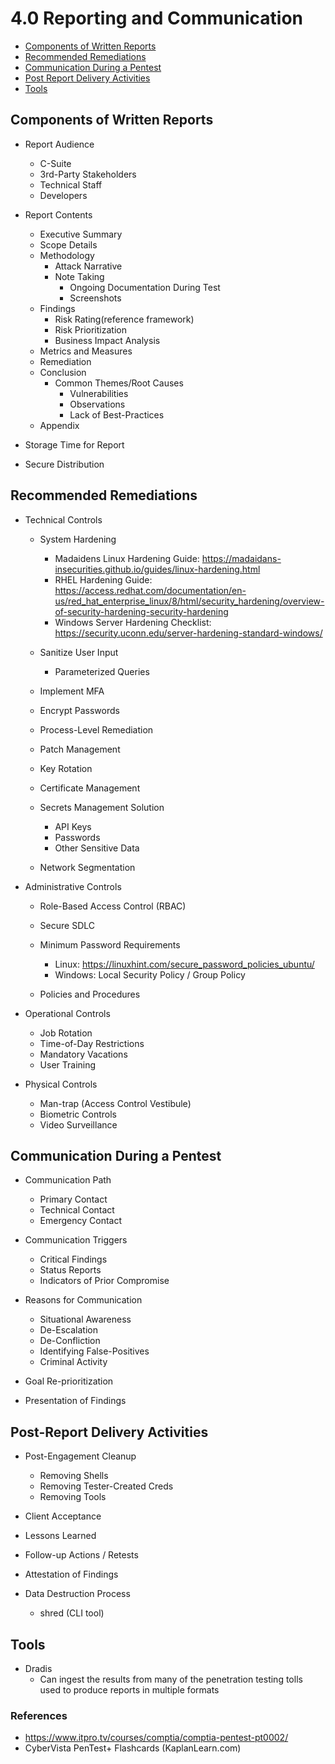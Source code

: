 # 4.0 Reporting and Communication

* [Components of Written Reports](#components-of-written-reports)
* [Recommended Remediations](#recommended-remediations)
* [Communication During a Pentest](#communication-during-a-pentest)
* [Post Report Delivery Activities](#post-report-delivery-activities)
* [Tools](#tools)


## Components of Written Reports
* Report Audience
   * C-Suite
   * 3rd-Party Stakeholders
   * Technical Staff
   * Developers

* Report Contents
   * Executive Summary
   * Scope Details
   * Methodology
      * Attack Narrative
      * Note Taking
         * Ongoing Documentation During Test
         * Screenshots
   * Findings 
      * Risk Rating(reference framework)
      * Risk Prioritization
      * Business Impact Analysis
   * Metrics and Measures
   * Remediation
   * Conclusion
      * Common Themes/Root Causes
         * Vulnerabilities
         * Observations
         * Lack of Best-Practices
   * Appendix

* Storage Time for Report

* Secure Distribution


## Recommended Remediations

+ Technical Controls
  - System Hardening
    + Madaidens Linux Hardening Guide: https://madaidans-insecurities.github.io/guides/linux-hardening.html
    + RHEL Hardening Guide: https://access.redhat.com/documentation/en-us/red_hat_enterprise_linux/8/html/security_hardening/overview-of-security-hardening-security-hardening
    + Windows Server Hardening Checklist: https://security.uconn.edu/server-hardening-standard-windows/
    
  - Sanitize User Input
    + Parameterized Queries
    
  - Implement MFA
  - Encrypt Passwords
  - Process-Level Remediation
  - Patch Management
  - Key Rotation
  - Certificate Management
  
  - Secrets Management Solution
    + API Keys
    + Passwords
    + Other Sensitive Data
    
  - Network Segmentation  
  
+ Administrative Controls
  - Role-Based Access Control (RBAC)
  - Secure SDLC
  
  - Minimum Password Requirements
    + Linux: https://linuxhint.com/secure_password_policies_ubuntu/
    + Windows: Local Security Policy / Group Policy
    
  - Policies and Procedures  
  
+ Operational Controls
  - Job Rotation
  - Time-of-Day Restrictions
  - Mandatory Vacations
  - User Training  
  
+ Physical Controls
  - Man-trap (Access Control Vestibule)
  - Biometric Controls
  - Video Surveillance


## Communication During a Pentest

+ Communication Path
  - Primary Contact
  - Technical Contact
  - Emergency Contact

+ Communication Triggers
  - Critical Findings
  - Status Reports
  - Indicators of Prior Compromise

+ Reasons for Communication
  - Situational Awareness
  - De-Escalation
  - De-Confliction
  - Identifying False-Positives
  - Criminal Activity

+ Goal Re-prioritization

+ Presentation of Findings


## Post-Report Delivery Activities
+ Post-Engagement Cleanup
  - Removing Shells
  - Removing Tester-Created Creds
  - Removing Tools
  
+ Client Acceptance
+ Lessons Learned
+ Follow-up Actions / Retests
+ Attestation of Findings
+ Data Destruction Process
  - shred (CLI tool)

## Tools
* Dradis
   * Can ingest the results from many of the penetration testing tolls used to produce reports in multiple formats



### References
* https://www.itpro.tv/courses/comptia/comptia-pentest-pt0002/
* CyberVista PenTest+ Flashcards (KaplanLearn.com)

